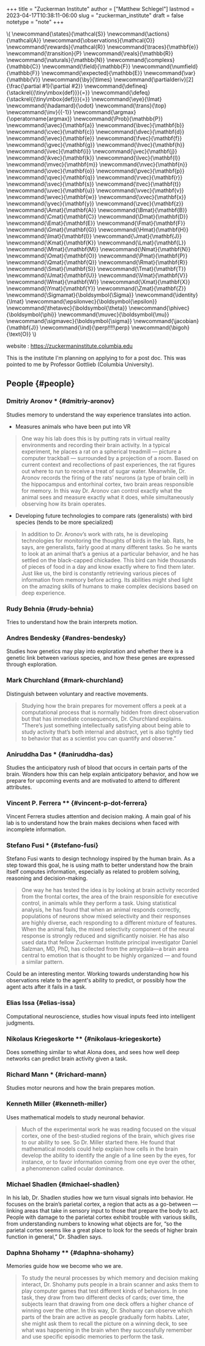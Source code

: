 +++
title = "Zuckerman Institute"
author = ["Matthew Schlegel"]
lastmod = 2023-04-17T10:38:11-06:00
slug = "zuckerman_institute"
draft = false
notetype = "note"
+++

\\( \newcommand{\states}{\mathcal{S}}
\newcommand{\actions}{\mathcal{A}}
\newcommand{\observations}{\mathcal{O}}
\newcommand{\rewards}{\mathcal{R}}
\newcommand{\traces}{\mathbf{e}}
\newcommand{\transition}{P}
\newcommand{\reals}{\mathbb{R}}
\newcommand{\naturals}{\mathbb{N}}
\newcommand{\complexs}{\mathbb{C}}
\newcommand{\field}{\mathbb{F}}
\newcommand{\numfield}{\mathbb{F}}
\newcommand{\expected}{\mathbb{E}}
\newcommand{\var}{\mathbb{V}}
\newcommand{\by}{\times}
\newcommand{\partialderiv}[2]{\frac{\partial #1}{\partial #2}}
\newcommand{\defineq}{\stackrel{{\tiny\mbox{def}}}{=}}
\newcommand{\defeq}{\stackrel{{\tiny\mbox{def}}}{=}}
\newcommand{\eye}{\Imat}
\newcommand{\hadamard}{\odot}
\newcommand{\trans}{\top}
\newcommand{\inv}{{-1}}
\newcommand{\argmax}{\operatorname{argmax}}
\newcommand{\Prob}{\mathbb{P}}
\newcommand{\avec}{\mathbf{a}}
\newcommand{\bvec}{\mathbf{b}}
\newcommand{\cvec}{\mathbf{c}}
\newcommand{\dvec}{\mathbf{d}}
\newcommand{\evec}{\mathbf{e}}
\newcommand{\fvec}{\mathbf{f}}
\newcommand{\gvec}{\mathbf{g}}
\newcommand{\hvec}{\mathbf{h}}
\newcommand{\ivec}{\mathbf{i}}
\newcommand{\jvec}{\mathbf{j}}
\newcommand{\kvec}{\mathbf{k}}
\newcommand{\lvec}{\mathbf{l}}
\newcommand{\mvec}{\mathbf{m}}
\newcommand{\nvec}{\mathbf{n}}
\newcommand{\ovec}{\mathbf{o}}
\newcommand{\pvec}{\mathbf{p}}
\newcommand{\qvec}{\mathbf{q}}
\newcommand{\rvec}{\mathbf{r}}
\newcommand{\svec}{\mathbf{s}}
\newcommand{\tvec}{\mathbf{t}}
\newcommand{\uvec}{\mathbf{u}}
\newcommand{\vvec}{\mathbf{v}}
\newcommand{\wvec}{\mathbf{w}}
\newcommand{\xvec}{\mathbf{x}}
\newcommand{\yvec}{\mathbf{y}}
\newcommand{\zvec}{\mathbf{z}}
\newcommand{\Amat}{\mathbf{A}}
\newcommand{\Bmat}{\mathbf{B}}
\newcommand{\Cmat}{\mathbf{C}}
\newcommand{\Dmat}{\mathbf{D}}
\newcommand{\Emat}{\mathbf{E}}
\newcommand{\Fmat}{\mathbf{F}}
\newcommand{\Gmat}{\mathbf{G}}
\newcommand{\Hmat}{\mathbf{H}}
\newcommand{\Imat}{\mathbf{I}}
\newcommand{\Jmat}{\mathbf{J}}
\newcommand{\Kmat}{\mathbf{K}}
\newcommand{\Lmat}{\mathbf{L}}
\newcommand{\Mmat}{\mathbf{M}}
\newcommand{\Nmat}{\mathbf{N}}
\newcommand{\Omat}{\mathbf{O}}
\newcommand{\Pmat}{\mathbf{P}}
\newcommand{\Qmat}{\mathbf{Q}}
\newcommand{\Rmat}{\mathbf{R}}
\newcommand{\Smat}{\mathbf{S}}
\newcommand{\Tmat}{\mathbf{T}}
\newcommand{\Umat}{\mathbf{U}}
\newcommand{\Vmat}{\mathbf{V}}
\newcommand{\Wmat}{\mathbf{W}}
\newcommand{\Xmat}{\mathbf{X}}
\newcommand{\Ymat}{\mathbf{Y}}
\newcommand{\Zmat}{\mathbf{Z}}
\newcommand{\Sigmamat}{\boldsymbol{\Sigma}}
\newcommand{\identity}{\Imat}
\newcommand{\epsilonvec}{\boldsymbol{\epsilon}}
\newcommand{\thetavec}{\boldsymbol{\theta}}
\newcommand{\phivec}{\boldsymbol{\phi}}
\newcommand{\muvec}{\boldsymbol{\mu}}
\newcommand{\sigmavec}{\boldsymbol{\sigma}}
\newcommand{\jacobian}{\mathbf{J}}
\newcommand{\ind}{\perp\!\!\!\!\perp}
\newcommand{\bigoh}{\text{O}}
\\)

website
: <https://zuckermaninstitute.columbia.edu>

This is the institute I'm planning on applying to for a post doc. This was pointed to me by Professor Gottlieb (Columbia University).


## People {#people}


### Dmitriy Aronov **\*** {#dmitriy-aronov}

Studies memory to understand the way experience translates into action.

-   Measures animals who have been put into VR

> One way his lab does this is by putting rats in virtual reality environments and recording their brain activity. In a typical experiment, he places a rat on a spherical treadmill — picture a computer trackball — surrounded by a projection of a room. Based on current context and recollections of past experiences, the rat figures out where to run to receive a treat of sugar water. Meanwhile, Dr. Aronov records the firing of the rats’ neurons (a type of brain cell) in the hippocampus and entorhinal cortex, two brain areas responsible for memory. In this way Dr. Aronov can control exactly what the animal sees and measure exactly what it does, while simultaneously observing how its brain operates.

-   Developing future technologies to compare rats (generalists) with bird species (tends to be more specialized)

> In addition to Dr. Aronov’s work with rats, he is developing technologies for monitoring the thoughts of birds in the lab. Rats, he says, are generalists, fairly good at many different tasks. So he wants to look at an animal that’s a genius at a particular behavior, and he has settled on the black-capped chickadee. This bird can hide thousands of pieces of food in a day and know exactly where to find them later. Just like us, the bird is constantly retrieving various pieces of information from memory before acting. Its abilities might shed light on the amazing skills of humans to make complex decisions based on deep experience.


### Rudy Behnia {#rudy-behnia}

Tries to understand how the brain interprets motion.


### Andres Bendesky {#andres-bendesky}

Studies how genetics may play into exploration and whether there is a genetic link between various species, and how these genes are expressed through exploration.


### Mark Churchland {#mark-churchland}

Distinguish between voluntary and reactive movements.

> Studying how the brain prepares for movement offers a peek at a computational process that is normally hidden from direct observation but that has immediate consequences, Dr. Churchland explains. “There’s just something intellectually satisfying about being able to study activity that’s both internal and abstract, yet is also tightly tied to behavior that as a scientist you can quantify and observe.”


### Aniruddha Das **\*** {#aniruddha-das}

Studies the anticipatory rush of blood that occurs in certain parts of the brain. Wonders how this can help explain anticipatory behavior, and how we prepare for upcoming events and are motivated to attend to different attributes.


### Vincent P. Ferrera \*\* {#vincent-p-dot-ferrera}

Vincent Ferrera studies attention and decision making. A main goal of his lab is to understand how the brain makes decisions when faced with incomplete information.


### Stefano Fusi \* {#stefano-fusi}

Stefano Fusi wants to design technology inspired by the human brain. As a step toward this goal, he is using math to better understand how the brain itself computes information, especially as related to problem solving, reasoning and decision-making.

> One way he has tested the idea is by looking at brain activity recorded from the frontal cortex, the area of the brain responsible for executive control, in animals while they perform a task. Using statistical analysis, he has found that when an animal responds correctly, populations of neurons show mixed selectivity and their responses are highly diverse, each responding to a different mixture of features. When the animal fails, the mixed selectivity component of the neural response is strongly reduced and significantly noisier. He has also used data that fellow Zuckerman Institute principal investigator Daniel Salzman, MD, PhD, has collected from the amygdala—a brain area central to emotion that is thought to be highly organized — and found a similar pattern.

Could be an interesting mentor. Working towards understanding how his observations relate to the agent's ability to predict, or possibly how the agent acts after it fails in a task.


### Elias Issa {#elias-issa}

Computational neuroscience, studies how visual inputs feed into intelligent judgments.


### Nikolaus Kriegeskorte \*\* {#nikolaus-kriegeskorte}

Does something similar to what Alona does, and sees how well deep networks can predict brain activity given a task.


### Richard Mann \* {#richard-mann}

Studies motor neurons and how the brain prepares motion.


### Kenneth Miller {#kenneth-miller}

Uses mathematical models to study neuronal behavior.

> Much of the experimental work he was reading focused on the visual cortex, one of the best-studied regions of the brain, which gives rise to our ability to see. So Dr. Miller started there. He found that mathematical models could help explain how cells in the brain develop the ability to identify the angle of a line seen by the eyes, for instance, or to favor information coming from one eye over the other, a phenomenon called ocular dominance.


### Michael Shadlen {#michael-shadlen}

In his lab, Dr. Shadlen studies how we turn visual signals into behavior. He focuses on the brain’s parietal cortex, a region that acts as a go-between — linking areas that take in sensory input to those that prepare the body to act. People with damage to the parietal cortex exhibit trouble with various skills, from understanding numbers to knowing what objects are for, “so the parietal cortex seems like a great place to look for the seeds of higher brain function in general,” Dr. Shadlen says.


### Daphna Shohamy \*\* {#daphna-shohamy}

Memories guide how we become who we are.

> To study the neural processes by which memory and decision making interact, Dr. Shohamy puts people in a brain scanner and asks them to play computer games that test different kinds of behaviors. In one task, they draw from two different decks of cards; over time, the subjects learn that drawing from one deck offers a higher chance of winning over the other. In this way, Dr. Shohamy can observe which parts of the brain are active as people gradually form habits. Later, she might ask them to recall the picture on a winning deck, to see what was happening in the brain when they successfully remember and use specific episodic memories to perform the task.
